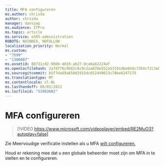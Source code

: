 ```yaml
---
title: MFA configureren
ms.author: chrisda
author: chrisda
manager: dansimp
ms.audience: ITPro
ms.topic: article
ms.service: o365-administration
ROBOTS: NOINDEX, NOFOLLOW
localization_priority: Normal
ms.custom:
- "7599"
- "1300007"
ms.assetid: 88731c82-90d4-4019-a627-8ca6a82224af
ms.openlocfilehash: 2a7d776c9682c6c9c2aa878e552a53191dbe04dc7354cf2c3ebb9600f1fe399c
ms.sourcegitcommit: b5f7da89a650d2915dc652449623c78be6247175
ms.translationtype: MT
ms.contentlocale: nl-NL
ms.lasthandoff: 08/05/2021
ms.locfileid: "53963602"
---
```

# <a name="configure-mfa"></a>MFA configureren

> [!VIDEO https://www.microsoft.com/videoplayer/embed/RE2MuO3?autoplay=false]

Zie Meervoudige verificatie instellen als u MFA [wilt configureren.](https://docs.microsoft.com/microsoft-365/admin/security-and-compliance/set-up-multi-factor-authentication)

Houd er rekening mee dat u een globale beheerder moet zijn om MFA in te stellen en te configureren.
